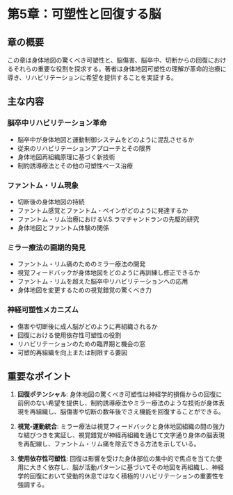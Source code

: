 # 第5章：可塑性と回復する脳

## 章の概要
この章は身体地図の驚くべき可塑性と、脳傷害、脳卒中、切断からの回復におけるそれらの重要な役割を探求する。著者は身体地図可塑性の理解が革命的治療に導き、リハビリテーションに希望を提供することを実証する。

## 主な内容

### 脳卒中リハビリテーション革命
- 脳卒中が身体地図と運動制御システムをどのように混乱させるか
- 従来のリハビリテーションアプローチとその限界
- 身体地図再組織原理に基づく新技術
- 制約誘導療法とその他の可塑性ベース治療

### ファントム・リム現象
- 切断後の身体地図の持続
- ファントム感覚とファントム・ペインがどのように発達するか
- ファントム・リム治療におけるV.S.ラマチャンドランの先駆的研究
- 身体地図とファントム体験の関係

### ミラー療法の画期的発見
- ファントム・リム痛のためのミラー療法の開発
- 視覚フィードバックが身体地図をどのように再訓練し修正できるか
- ファントム・リムを超えた脳卒中リハビリテーションへの応用
- 身体地図を変更するための視覚錯覚の驚くべき力

### 神経可塑性メカニズム
- 傷害や切断後に成人脳がどのように再組織されるか
- 回復における使用依存性可塑性の役割
- リハビリテーションのための臨界期と機会の窓
- 可塑的再組織を向上または制限する要因

## 重要なポイント

1. **回復ポテンシャル**: 身体地図の驚くべき可塑性は神経学的損傷からの回復に前例のない希望を提供し、制約誘導療法やミラー療法のような技術が身体表現を再組織し、脳傷害や切断の数年後でさえ機能を回復することができる。

2. **視覚-運動統合**: ミラー療法は視覚フィードバックと身体地図組織の間の強力な結びつきを実証し、視覚錯覚が神経再組織を通じて文字通り身体の脳表現を再配線し、ファントム・リム痛を除去できる方法を示している。

3. **使用依存性可塑性**: 回復は影響を受けた身体部位の集中的で焦点を当てた使用に大きく依存し、脳が活動パターンに基づいてその地図を再組織し、神経学的回復において受動的休息ではなく積極的リハビリテーションの重要性を強調する。